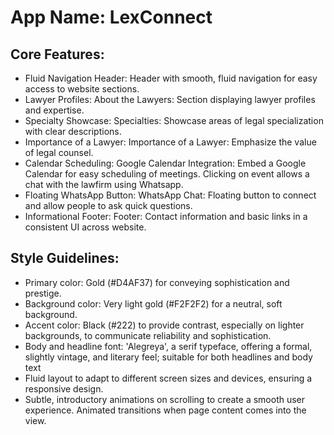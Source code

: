 # **App Name**: LexConnect

## Core Features:

- Fluid Navigation Header: Header with smooth, fluid navigation for easy access to website sections.
- Lawyer Profiles: About the Lawyers: Section displaying lawyer profiles and expertise.
- Specialty Showcase: Specialties: Showcase areas of legal specialization with clear descriptions.
- Importance of a Lawyer: Importance of a Lawyer: Emphasize the value of legal counsel.
- Calendar Scheduling: Google Calendar Integration: Embed a Google Calendar for easy scheduling of meetings. Clicking on event allows a chat with the lawfirm using Whatsapp.
- Floating WhatsApp Button: WhatsApp Chat: Floating button to connect and allow people to ask quick questions.
- Informational Footer: Footer: Contact information and basic links in a consistent UI across website.

## Style Guidelines:

- Primary color: Gold (#D4AF37) for conveying sophistication and prestige.
- Background color: Very light gold (#F2F2F2) for a neutral, soft background.
- Accent color: Black (#222) to provide contrast, especially on lighter backgrounds, to communicate reliability and sophistication.
- Body and headline font: 'Alegreya', a serif typeface, offering a formal, slightly vintage, and literary feel; suitable for both headlines and body text
- Fluid layout to adapt to different screen sizes and devices, ensuring a responsive design.
- Subtle, introductory animations on scrolling to create a smooth user experience. Animated transitions when page content comes into the view.